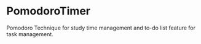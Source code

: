 # PomodoroTimer
Pomodoro Technique for study time management and to-do list feature for task management.
